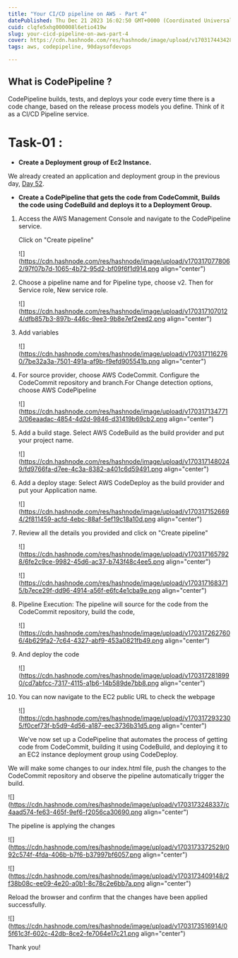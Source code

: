 ```yaml
---
title: "Your CI/CD pipeline on AWS - Part 4"
datePublished: Thu Dec 21 2023 16:02:50 GMT+0000 (Coordinated Universal Time)
cuid: clqfe5xhg000008l6etio419w
slug: your-cicd-pipeline-on-aws-part-4
cover: https://cdn.hashnode.com/res/hashnode/image/upload/v1703174434289/73909426-36e4-4153-996e-4db417f7391c.png
tags: aws, codepipeline, 90daysofdevops

---
```


## What is CodePipeline ?

CodePipeline builds, tests, and deploys your code every time there is a code change, based on the release process models you define. Think of it as a CI/CD Pipeline service.

# Task-01 :

* **Create a Deployment group of Ec2 Instance.**
    

We already created an application and deployment group in the previous day, [Day 52](https://hashnode.com/post/clqez39en000e08jwdoq91y6o).

* **Create a CodePipeline that gets the code from CodeCommit, Builds the code using CodeBuild and deploys it to a Deployment Group.**
    

1. Access the AWS Management Console and navigate to the CodePipeline service.
    
    Click on "Create pipeline"
    
    ![](https://cdn.hashnode.com/res/hashnode/image/upload/v1703170778062/97f07b7d-1065-4b72-95d2-bf09f6f1d914.png align="center")
    
2. Choose a pipeline name and for Pipeline type, choose v2. Then for Service role, New service role.
    
    ![](https://cdn.hashnode.com/res/hashnode/image/upload/v1703171070124/dfb857b3-897b-446c-9ee3-9b8e7ef2eed2.png align="center")
    
3. Add variables
    
    ![](https://cdn.hashnode.com/res/hashnode/image/upload/v1703171162760/7be32a3a-7501-491a-af9b-f9efd905541b.png align="center")
    
4. For source provider, choose AWS CodeCommit. Configure the CodeCommit repository and branch.For Change detection options, choose AWS CodePipeline
    
    ![](https://cdn.hashnode.com/res/hashnode/image/upload/v1703171347713/06eaadac-4854-4d2d-9846-d31419b69cb2.png align="center")
    
5. Add a build stage. Select AWS CodeBuild as the build provider and put your project name.
    
    ![](https://cdn.hashnode.com/res/hashnode/image/upload/v1703171480249/fd9766fa-d7ee-4c3a-8382-a401c6d59491.png align="center")
    
6. Add a deploy stage: Select AWS CodeDeploy as the build provider and put your Application name.
    
    ![](https://cdn.hashnode.com/res/hashnode/image/upload/v1703171526694/2f811459-acfd-4ebc-88af-5ef19c18a10d.png align="center")
    
7. Review all the details you provided and click on "Create pipeline"
    
    ![](https://cdn.hashnode.com/res/hashnode/image/upload/v1703171657928/6fe2c9ce-9982-45d6-ac37-b743f48c4ee5.png align="center")
    
    ![](https://cdn.hashnode.com/res/hashnode/image/upload/v1703171683715/b7ece29f-dd96-4914-a56f-e6fc4e1cba9e.png align="center")
    
8. Pipeline Execution: The pipeline will source for the code from the CodeCommit repository, build the code,
    
    ![](https://cdn.hashnode.com/res/hashnode/image/upload/v1703172627606/4b629fa2-7c64-4327-abf9-453a0821fb49.png align="center")
    
9. And deploy the code
    
    ![](https://cdn.hashnode.com/res/hashnode/image/upload/v1703172818990/cd7abfcc-7317-4115-a1b6-14b589de7bb8.png align="center")
    
10. You can now navigate to the EC2 public URL to check the webpage
    
    ![](https://cdn.hashnode.com/res/hashnode/image/upload/v1703172932305/f0cef73f-b5d9-4d56-a187-eec3736b31d5.png align="center")
    
    We've now set up a CodePipeline that automates the process of getting code from CodeCommit, building it using CodeBuild, and deploying it to an EC2 instance deployment group using CodeDeploy.
    

We will make some changes to our index.html file, push the changes to the CodeCommit repository and observe the pipeline automatically trigger the build.

![](https://cdn.hashnode.com/res/hashnode/image/upload/v1703173248337/c4aad574-fe63-465f-9ef6-f2056ca30690.png align="center")

The pipeline is applying the changes

![](https://cdn.hashnode.com/res/hashnode/image/upload/v1703173372529/092c574f-4fda-406b-b7f6-b37997bf6057.png align="center")

![](https://cdn.hashnode.com/res/hashnode/image/upload/v1703173409148/2f38b08c-ee09-4e20-a0b1-8c78c2e6bb7a.png align="center")

Reload the browser and confirm that the changes have been applied successfully.

![](https://cdn.hashnode.com/res/hashnode/image/upload/v1703173516914/05f61c3f-602c-42db-8ce2-fe7064e17c21.png align="center")

Thank you!